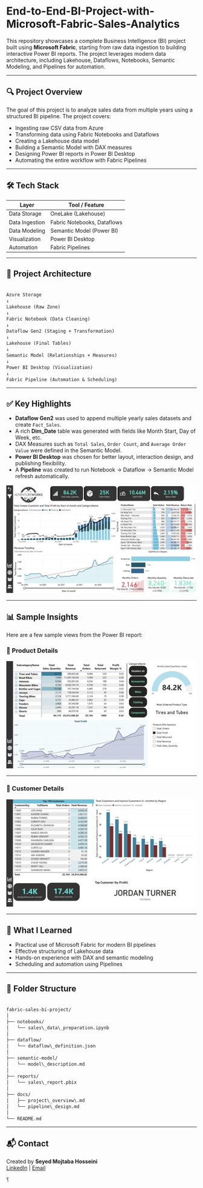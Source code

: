 
# End-to-End-BI-Project-with-Microsoft-Fabric-Sales-Analytics

This repository showcases a complete Business Intelligence (BI) project built using **Microsoft Fabric**, starting from raw data ingestion to building interactive Power BI reports. The project leverages modern data architecture, including Lakehouse, Dataflows, Notebooks, Semantic Modeling, and Pipelines for automation.

---

## 🔍 Project Overview

The goal of this project is to analyze sales data from multiple years using a structured BI pipeline. The project covers:

- Ingesting raw CSV data from Azure
- Transforming data using Fabric Notebooks and Dataflows
- Creating a Lakehouse data model
- Building a Semantic Model with DAX measures
- Designing Power BI reports in Power BI Desktop
- Automating the entire workflow with Fabric Pipelines

---

## 🛠️ Tech Stack

| Layer              | Tool / Feature                 |
|--------------------|-------------------------------|
| Data Storage       | OneLake (Lakehouse)           |
| Data Ingestion     | Fabric Notebooks, Dataflows   |
| Data Modeling      | Semantic Model (Power BI)     |
| Visualization      | Power BI Desktop              |
| Automation         | Fabric Pipelines              |

---

## 🧩 Project Architecture

```

Azure Storage
↓
Lakehouse (Raw Zone)
↓
Fabric Notebook (Data Cleaning)
↓
Dataflow Gen2 (Staging + Transformation)
↓
Lakehouse (Final Tables)
↓
Semantic Model (Relationships + Measures)
↓
Power BI Desktop (Visualization)
↓
Fabric Pipeline (Automation & Scheduling)

```

---

## ✅ Key Highlights

- **Dataflow Gen2** was used to append multiple yearly sales datasets and create `Fact_Sales`.
- A rich **Dim_Date** table was generated with fields like Month Start, Day of Week, etc.
- DAX Measures such as `Total Sales`, `Order Count`, and `Average Order Value` were defined in the Semantic Model.
- **Power BI Desktop** was chosen for better layout, interaction design, and publishing flexibility.
- A **Pipeline** was created to run Notebook → Dataflow → Semantic Model refresh automatically.

![EXEC Dashboard](./Images/EXEC%20Dashboard.png)

---

## 📊 Sample Insights

Here are a few sample views from the Power BI report:

### 🔹 Product Details

![Products Details](./Images/Products%20Details.png)

---

### 🔹 Customer Details

![Customers Details](./Images/Customers%20Details.png)

---

## 🧠 What I Learned

- Practical use of Microsoft Fabric for modern BI pipelines  
- Effective structuring of Lakehouse data  
- Hands-on experience with DAX and semantic modeling  
- Scheduling and automation using Pipelines

---

## 📂 Folder Structure

```

fabric-sales-bi-project/
│
├── notebooks/
│   └── sales\_data\_preparation.ipynb
│
├── dataflow/
│   └── dataflow\_definition.json
│
├── semantic-model/
│   └── model\_description.md
│
├── reports/
│   └── sales\_report.pbix
│
├── docs/
│   ├── project\_overview\.md
│   └── pipeline\_design.md
│
└── README.md

```

---

## 📬 Contact

Created by **Seyed Mojtaba Hosseini**  
[LinkedIn](https://www.linkedin.com/in/mojtaba-hosseini-0b38318b/) | [Email](mailto:hosseiny.mj69@yahoo.com)

؟
